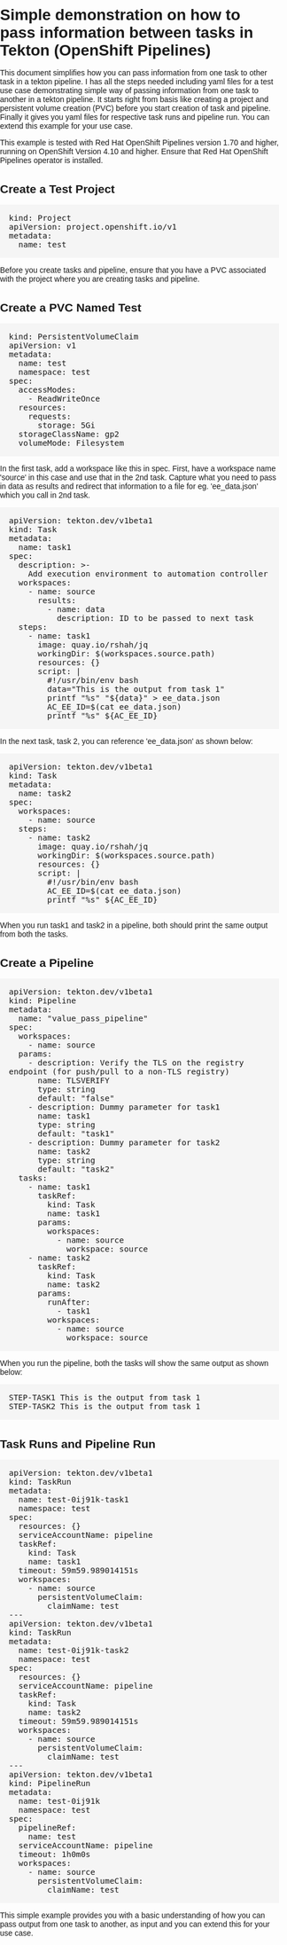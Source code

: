 <!DOCTYPE html>
<html>
<head>
	<title>Simple demonstration on how to pass information between tasks in Tekton (OpenShift Pipelines)</title>
  <link rel="stylesheet" href="https://cdnjs.cloudflare.com/ajax/libs/prism/1.24.1/themes/prism.min.css"
  integrity="sha512-9ZVv7w4z5QmOJyYv7j5yBjKz5J6QzQ4f5J5fz3K8vJ1Xc6fKgJ7qfQvJj9J7GfZ4JzJ1IbXvz1DwKz4Z+Jg3/A==" crossorigin="anonymous" />
  <script src="https://cdnjs.cloudflare.com/ajax/libs/prism/1.24.1/components/prism-core.min.js" integrity="sha512-0vZ1ElDe/C0nA3mp1ukU6+O+6br+hVmu3fjgsWGo09iyMmjhu6mFs9Ema/ib8U2IbFrY2DAZrXJyQFm8+tOyBYA==" crossorigin="anonymous"></script>
  <script src="https://cdnjs.cloudflare.com/ajax/libs/prism/1.24.1/plugins/autoloader/prism-autoloader.min.js" integrity="sha512-wsK8k1xpGQ40z6ndOt0dEtmP4C0jBA0ryxzvJ6hJn+s3OqNG2hj/gCC4oz5Ue/aeIaZO5Q6wU/5vw7zkKJzyj4g==" crossorigin="anonymous"></script>
	<style>
		body {
			font-family: Arial, sans-serif;
			margin: 0;
			padding: 0;
		}
		h1, h2, h3 {
			margin-top: 2rem;
			margin-bottom: 1rem;
		}
		/* Customize the look of the code block */		
		pre {
			background-color: #f5f5f5;
			padding: 1rem;
			overflow-x: auto;
		}
		/* Customize the code font style */
		code {
			font-family: Consolas, monospace;
			font-size: 0.9rem;
		}
  </style>
</head>
<body>
	<h1>Simple demonstration on how to pass information between tasks in Tekton (OpenShift Pipelines)</h1>
	<p>This document simplifies how you can pass information from one task to other task in a tekton pipeline. I has all the steps needed including yaml files for a test use case demonstrating simple way of passing information from one task to another in a tekton pipeline. It starts right from basis like creating a project and persistent volume creation (PVC) before you start creation of task and pipeline. Finally it gives you yaml files for respective task runs and pipeline run. You can extend this example for your use case.</p>
	<p>This example is tested with Red Hat OpenShift Pipelines version 1.70 and higher, running on OpenShift Version 4.10 and higher. Ensure that Red Hat OpenShift Pipelines operator is installed.</p>
	<h2>Create a Test Project</h2>
	<pre><code class="language-yaml">kind: Project
apiVersion: project.openshift.io/v1
metadata:
  name: test</code></pre>
	<p>Before you create tasks and pipeline, ensure that you have a PVC associated with the project where you are creating tasks and pipeline.</p>
	<h2>Create a PVC Named Test</h2>
	<pre><code class="language-yaml">kind: PersistentVolumeClaim
apiVersion: v1
metadata:
  name: test
  namespace: test
spec:
  accessModes:
    - ReadWriteOnce
  resources:
    requests:
      storage: 5Gi
  storageClassName: gp2
  volumeMode: Filesystem</code></pre>
	<p>In the first task, add a workspace like this in spec. First, have a workspace name 'source' in this case and use that in the 2nd task. Capture what you need to pass in data as results and redirect that information to a file for eg. 'ee_data.json' which you call in 2nd task.</p>
	<pre><code class="language-yaml">apiVersion: tekton.dev/v1beta1
kind: Task
metadata:
  name: task1
spec:
  description: >-
    Add execution environment to automation controller
  workspaces:
    - name: source
      results:
        - name: data
          description: ID to be passed to next task
  steps:
    - name: task1
      image: quay.io/rshah/jq
      workingDir: $(workspaces.source.path)
      resources: {}
      script: |
        #!/usr/bin/env bash
        data="This is the output from task 1"
        printf "%s" "${data}" > ee_data.json
        AC_EE_ID=$(cat ee_data.json)
        printf "%s" ${AC_EE_ID}</code></pre>
	<p>In the next task, task 2, you can reference 'ee_data.json' as shown below:</p>
	<pre><code class="language-yaml">apiVersion: tekton.dev/v1beta1
kind: Task
metadata:
  name: task2
spec:
  workspaces:
    - name: source
  steps:
    - name: task2
      image: quay.io/rshah/jq
      workingDir: $(workspaces.source.path)
      resources: {}
      script: |
        #!/usr/bin/env bash
        AC_EE_ID=$(cat ee_data.json)
        printf "%s" ${AC_EE_ID}</code></pre>
	<p>When you run task1 and task2 in a pipeline, both should print the same output from both the tasks.</p>
	<h2>Create a Pipeline</h2>
	<pre><code class="language-yaml">apiVersion: tekton.dev/v1beta1
kind: Pipeline
metadata:
  name: "value_pass_pipeline"
spec:
  workspaces:
    - name: source
  params:
    - description: Verify the TLS on the registry endpoint (for push/pull to a non-TLS registry)
      name: TLSVERIFY
      type: string
      default: "false"
    - description: Dummy parameter for task1
      name: task1
      type: string
      default: "task1"
    - description: Dummy parameter for task2
      name: task2
      type: string
      default: "task2"
  tasks:
    - name: task1
      taskRef:
        kind: Task
        name: task1
      params:
        workspaces:
          - name: source
            workspace: source
    - name: task2
      taskRef:
        kind: Task
        name: task2
      params:
        runAfter:
          - task1
        workspaces:
          - name: source
            workspace: source</code></pre>
	<p>When you run the pipeline, both the tasks will show the same output as shown below:</p>
	<pre>STEP-TASK1 This is the output from task 1
STEP-TASK2 This is the output from task 1</pre>
	<h2>Task Runs and Pipeline Run</h2>
	<pre><code class="language-yaml">apiVersion: tekton.dev/v1beta1
kind: TaskRun
metadata:
  name: test-0ij91k-task1
  namespace: test
spec:
  resources: {}
  serviceAccountName: pipeline
  taskRef:
    kind: Task
    name: task1
  timeout: 59m59.989014151s
  workspaces:
    - name: source
      persistentVolumeClaim:
        claimName: test
---
apiVersion: tekton.dev/v1beta1
kind: TaskRun
metadata:
  name: test-0ij91k-task2
  namespace: test
spec:
  resources: {}
  serviceAccountName: pipeline
  taskRef:
    kind: Task
    name: task2
  timeout: 59m59.989014151s
  workspaces:
    - name: source
      persistentVolumeClaim:
        claimName: test
---
apiVersion: tekton.dev/v1beta1
kind: PipelineRun
metadata:
  name: test-0ij91k
  namespace: test
spec:
  pipelineRef:
    name: test
  serviceAccountName: pipeline
  timeout: 1h0m0s
  workspaces:
    - name: source
      persistentVolumeClaim:
        claimName: test</code></pre>
	<p>This simple example provides you with a basic understanding of how you can pass output from one task to another, as input and you can extend this for your use case.</p>
</body>
</html>
